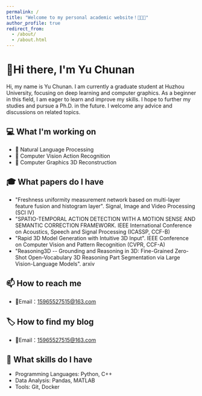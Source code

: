 ```yaml
---
permalink: /
title: "Welcome to my personal academic website！🚀🚀🚀"
author_profile: true
redirect_from: 
  - /about/
  - /about.html
---
```


# 👋Hi there, I'm Yu Chunan

Hi, my name is Yu Chunan. I am currently a graduate student at Huzhou University, focusing on deep learning and computer graphics. As a beginner in this field, I am eager to learn and improve my skills. I hope to further my studies and pursue a Ph.D. in the future. I welcome any advice and discussions on related topics.

## 💻 What I'm working on

- 📃 Natural Language Processing
- 🎥 Computer Vision Action Recognition
- 🗼 Computer Graphics 3D Reconstruction

## 🎓 What papers do I have

- "Freshness uniformity measurement network based on multi-layer feature fusion and histogram layer". Signal, Image and Video Processing (SCI Ⅳ)
- "SPATIO-TEMPORAL ACTION DETECTION WITH A MOTION SENSE AND SEMANTIC CORRECTION FRAMEWORK. IEEE International Conference on Acoustics, Speech and Signal Processing (ICASSP, CCF-B)
- "Rapid 3D Model Generation with Intuitive 3D Input". IEEE Conference on Computer Vision and Pattern Recognition (CVPR, CCF-A)
- "Reasoning3D -- Grounding and Reasoning in 3D: Fine-Grained Zero-Shot Open-Vocabulary 3D Reasoning Part Segmentation via Large Vision-Language Models". arxiv

## 📫 How to reach me

- 📮Email：15965527515@163.com

## 🏷️ How to find my blog

- 📮Email：15965527515@163.com
  
## 💼 What skills do I have

- Programming Languages: Python, C++
- Data Analysis: Pandas, MATLAB
- Tools: Git, Docker


